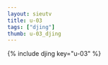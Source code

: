 ```yaml
--- 
layout: sieutv
title: u-03
tags: ["djing"]
thumb: u-03_djing
---
```

{% include djing key="u-03" %} 
